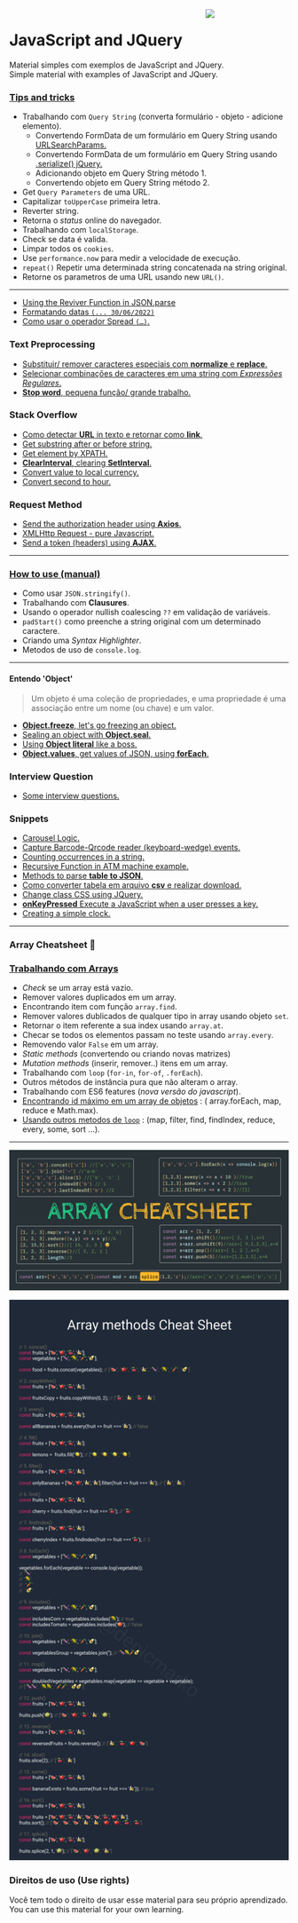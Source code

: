 <img src="https://i.ibb.co/M6nBBb0/mascote.png" align="right" width="150">

# JavaScript and JQuery

<p>
  Material simples com exemplos de JavaScript and JQuery.<br/>
  Simple material with examples of JavaScript and JQuery.
</p>

### [Tips and tricks](https://github.com/JoseMateusCamargo/javascript/blob/main/javascript-tip/TIPS.md)

- Trabalhando com `Query String` (converta formulário - objeto - adicione elemento).
    - Convertendo FormData de um formulário em Query String
      usando [URLSearchParams.](https://developer.mozilla.org/pt-BR/docs/Web/API/URLSearchParams)
    - Convertendo FormData de um formulário em Query String
      usando [.serialize() jQuery.](https://api.jquery.com/serialize/)
    - Adicionando objeto em Query String método 1.
    - Convertendo objeto em Query String método 2.
- Get `Query Parameters` de uma URL.
- Capitalizar `toUpperCase` primeira letra.
- Reverter string.
- Retorna o _status_ online do navegador.
- Trabalhando com `localStorage`.
- Check se data é valida.
- Limpar todos os `cookies`.
- Use `performance.now` para medir a velocidade de execução.
- `repeat()` Repetir uma determinada string concatenada na string original.
- Retorne os parametros de uma URL usando new `URL()`.

---

* [Using the Reviver Function in JSON.parse](https://github.com/JoseMateusCamargo/javascript/blob/main/tips-and-tricks/json.parse_reviver.js)
* [Formatando datas `(... 30/06/2022)`](https://github.com/JoseMateusCamargo/javascript/blob/main/tips-and-tricks/formatando.datas.js)
* [Como usar o operador Spread `(…)`.](https://github.com/JoseMateusCamargo/javascript/blob/main/tips-and-tricks/spread.operator.js)

### Text Preprocessing

* [Substituir/ remover caracteres especiais com <b>normalize</b> e <b>replace</b>.](https://github.com/JoseMateusCamargo/javascript/blob/main/text-preprocessing/removendo.caracteres.especiais.js)
* [Selecionar combinações de caracteres em uma string com <i>Expressões Regulares</i>.](https://github.com/JoseMateusCamargo/javascript/blob/main/text-preprocessing/regex.js)
* [<b>Stop word</b>, pequena função/ grande trabalho.](https://github.com/JoseMateusCamargo/javascript/blob/main/text-preprocessing/stopword.js)

### Stack Overflow

* [Como detectar <b>URL</b> in texto e retornar como <b>link</b>.](https://github.com/JoseMateusCamargo/javascript/blob/main/stackoverflow/detect.urls.in.text.js)
* [Get substring after or before string.](https://github.com/JoseMateusCamargo/javascript/blob/main/stackoverflow/get.string.at.substring.js)
* [Get element by XPATH.](https://github.com/JoseMateusCamargo/javascript/blob/main/stackoverflow/get.element.by.xpath.js)
* [<b>ClearInterval</b>, clearing <b>SetInterval</b>.](https://github.com/JoseMateusCamargo/javascript/blob/main/stackoverflow/clear.setInterval.js)
* [Convert value to local currency.](https://github.com/JoseMateusCamargo/javascript/blob/main/stackoverflow/convert.value.to.local.currency.js)
* [Convert second to hour.](https://github.com/JoseMateusCamargo/javascript/blob/main/stackoverflow/second.to.hour.js)

### Request Method

* [Send the authorization header using <b>Axios</b>.](https://github.com/JoseMateusCamargo/javascript/blob/main/request-method/send.header.using.axios.js)
* [XMLHttp Request - pure Javascript.](https://github.com/JoseMateusCamargo/javascript/blob/main/request-method/XMLHttp.request.js)
* [Send a token (headers) using <b>AJAX</b>.](https://github.com/JoseMateusCamargo/javascript/blob/main/request-method/send.token.using.ajax.js)

---

### [How to use (manual)](https://github.com/JoseMateusCamargo/javascript/blob/main/how-to-use/HTU.md)

- Como usar `JSON.stringify()`.
- Trabalhando com **Clausures**.
- Usando o operador nullish coalescing `??` em validação de variáveis.
- `padStart()` como preenche a string original com um determinado caractere.
- Criando uma _Syntax Highlighter_.
- Metodos de uso de `console.log`.

---

#### Entendo 'Object'

> Um objeto é uma coleção de propriedades, e uma propriedade é uma associação entre um nome (ou chave) e um valor.

* [<b>Object.freeze</b>, let's go freezing an object.](https://github.com/JoseMateusCamargo/javascript/blob/master/object/Object.freeze.js)
* [Sealing an object with <b>Object.seal</b>.](https://github.com/JoseMateusCamargo/javascript/blob/master/object/Object.seal.js)
* [Using <b>Object literal</b> like a boss.](https://github.com/JoseMateusCamargo/javascript/blob/master/object/obj.literal.js)
* [<b>Object.values</b>, get values of JSON, using <b>forEach</b>.](https://github.com/JoseMateusCamargo/javascript/blob/master/object/Object.values.js)

### Interview Question

* [Some interview questions.](https://github.com/JoseMateusCamargo/javascript/blob/master/interview-question/README.md)

### Snippets

* [Carousel Logic.](https://github.com/JoseMateusCamargo/javascript/blob/main/snippets/carousel_logic.js)
* [Capture Barcode-Qrcode reader (keyboard-wedge) events.](https://github.com/JoseMateusCamargo/javascript/blob/main/snippets/capture.barcode.reader.keyborad.wedge.js)
* [Counting occurrences in a string.](https://github.com/JoseMateusCamargo/javascript/blob/main/snippets/count_occurrences.js)
* [Recursive Function in ATM machine example.](https://github.com/JoseMateusCamargo/javascript/blob/main/snippets/recursive_ATM_machine.js)
* [Methods to parse <b>table to JSON</b>.](https://github.com/JoseMateusCamargo/javascript/blob/main/snippets/table_to_JSON.js)
* [Como converter tabela em arquivo <b>csv</b> e realizar download.](https://github.com/JoseMateusCamargo/javascript/blob/main/snippets/table.to.csv.download.js)
* [Change class CSS using JQuery.](https://github.com/JoseMateusCamargo/javascript/blob/main/snippets/change_class_css.js)
* [<b>onKeyPressed</b> Execute a JavaScript when a user presses a key.](https://github.com/JoseMateusCamargo/javascript/blob/main/snippets/onkeypress_event.js)
* [Creating a simple clock.](https://github.com/JoseMateusCamargo/javascript/blob/main/snippets/simple_javascript_clock.js)

---

### Array Cheatsheet 🚀

### [Trabalhando com Arrays](https://github.com/JoseMateusCamargo/javascript/tree/master/arrays-manipulating#readme)

- _Check_ se um array está vazio.
- Remover valores duplicados em um array.
- Encontrando item com função `array.find`.
- Remover valores dublicados de qualquer tipo in array usando objeto `set`.
- Retornar o item referente a sua index usando `array.at`.
- Checar se todos os elementos passam no teste usando `array.every`.
- Removendo valor `False` em um array.
- _Static methods_ (convertendo ou criando novas matrizes)
- _Mutation methods_ (inserir, remover..) itens em um array.
- Trabalhando com `loop` (`for-in`, `for-of`, `.forEach`).
- Outros métodos de instância pura que não alteram o array.
- Trabalhando com ES6 features (_nova versão do javascript_).
- [Encontrando id máximo em um array de objetos](https://github.com/JoseMateusCamargo/javascript/blob/master/arrays-manipulating/find.max.id.array.objects.js) : (
  array.forEach, map, reduce e Math.max).
- [Usando outros metodos de `loop`](https://github.com/JoseMateusCamargo/javascript/blob/master/arrays-manipulating/replacing.traditional.loops.js) :
  (map, filter, find, findIndex, reduce, every, some, sort ...).

---

![alt text](assets/img/array_cheatsheet.png)

![alt text](assets/img/EwRkAk6XEAIs5Xu.jfif)

### Direitos de uso (Use rights)

<p>
  Você tem todo o direito de usar esse material para seu próprio aprendizado.<br/>
  You can use this material for your own learning.
</p>